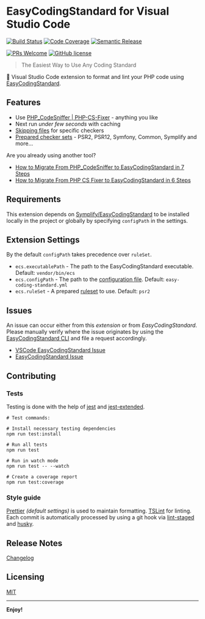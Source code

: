 # EasyCodingStandard for Visual Studio Code

[![Build Status](https://circleci.com/gh/azdanov/vscode-easy-coding-standard.svg?style=svg)](https://circleci.com/gh/azdanov/vscode-easy-coding-standard) [![Code Coverage](https://codecov.io/gh/azdanov/vscode-easy-coding-standard/branch/master/graph/badge.svg)](https://codecov.io/gh/azdanov/vscode-easy-coding-standard) [![Semantic Release](https://img.shields.io/badge/%20%20%F0%9F%93%A6%F0%9F%9A%80-semantic--release-e10079.svg)](https://github.com/semantic-release/semantic-release)

[![PRs Welcome](https://img.shields.io/badge/PRs-welcome-brightgreen.svg)](http://makeapullrequest.com) [![GitHub license](https://img.shields.io/badge/license-MIT-blue.svg)](./LICENSE)

> The Easiest Way to Use Any Coding Standard

🐘 Visual Studio Code extension to format and lint your PHP code using [EasyCodingStandard](https://github.com/Symplify/EasyCodingStandard).

## Features

- Use [PHP_CodeSniffer | PHP-CS-Fixer](https://www.tomasvotruba.cz/blog/2017/05/03/combine-power-of-php-code-sniffer-and-php-cs-fixer-in-3-lines/) - anything you like
- Next run _under few seconds_ with caching
- [Skipping files](https://github.com/Symplify/EasyCodingStandard#ignore-what-you-cant-fix) for specific checkers
- [Prepared checker sets](https://github.com/Symplify/EasyCodingStandard#use-prepared-checker-sets) - PSR2, PSR12, Symfony, Common, Symplify and more...

Are you already using another tool?

- [How to Migrate From PHP_CodeSniffer to EasyCodingStandard in 7 Steps](https://www.tomasvotruba.cz/blog/2018/06/04/how-to-migrate-from-php-code-sniffer-to-easy-coding-standard/#comment-4086561141)
- [How to Migrate From PHP CS Fixer to EasyCodingStandard in 6 Steps](https://www.tomasvotruba.cz/blog/2018/06/07/how-to-migrate-from-php-cs-fixer-to-easy-coding-standard/)

## Requirements

This extension depends on [Symplify/EasyCodingStandard](https://github.com/Symplify/EasyCodingStandard#install) to be installed locally in the project or globally by specifying `configPath` in the settings.

## Extension Settings

By the default `configPath` takes precedence over `ruleSet`.

- `ecs.executablePath` - The path to the EasyCodingStandard executable. Default: `vendor/bin/ecs`
- `ecs.configPath` - The path to the [configuration file](https://github.com/Symplify/EasyCodingStandard#1-create-configuration-and-setup-checkers). Default: `easy-coding-standard.yml`
- `ecs.ruleSet` - A prepared [ruleset](https://github.com/Symplify/EasyCodingStandard#use-prepared-checker-sets) to use. Default: `psr2`

## Issues

An issue can occur either from this _extension_ or from _EasyCodingStandard_. Please manually verify where the issue originates by using the [EasyCodingStandard CLI](https://github.com/Symplify/EasyCodingStandard#usage) and file a request accordingly.

- [VSCode EasyCodingStandard Issue](https://github.com/azdanov/vscode-easy-coding-standard/issues/new)
- [EasyCodingStandard Issue](https://github.com/Symplify/Symplify/issues/new)

## Contributing

### Tests

Testing is done with the help of [jest](https://jestjs.io/) and [jest-extended](https://github.com/jest-community/jest-extended).

```shell
# Test commands:

# Install necessary testing dependencies
npm run test:install

# Run all tests
npm run test

# Run in watch mode
npm run test -- --watch

# Create a coverage report
npm run test:coverage
```

### Style guide

[Prettier](https://prettier.io/) _(default settings)_ is used to maintain formatting. [TSLint](https://github.com/palantir/tslint) for linting. Each commit is automatically processed by using a git hook via [lint-staged](https://github.com/okonet/lint-staged) and [husky](https://github.com/typicode/husky).

## Release Notes

[Changelog](./CHANGELOG.md)

## Licensing

[MIT](./LICENSE)

---

**Enjoy!**
